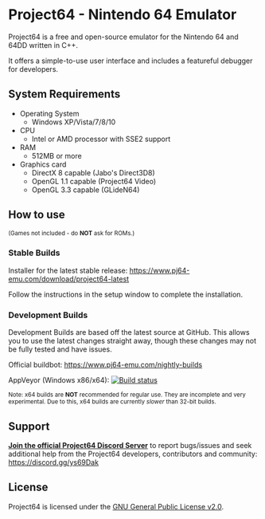 # Project64 - Nintendo 64 Emulator

Project64 is a free and open-source emulator for the Nintendo 64 and 64DD written in C++.

It offers a simple-to-use user interface and includes a featureful debugger for developers.

## System Requirements

* Operating System
  * Windows XP/Vista/7/8/10
* CPU
  * Intel or AMD processor with SSE2 support
* RAM
  * 512MB or more
* Graphics card
  * DirectX 8 capable (Jabo's Direct3D8)
  * OpenGL 1.1 capable (Project64 Video)
  * OpenGL 3.3 capable (GLideN64)

## How to use

<sub>(Games not included - do **NOT** ask for ROMs.)</sub>

### Stable Builds

Installer for the latest stable release: https://www.pj64-emu.com/download/project64-latest

Follow the instructions in the setup window to complete the installation.

### Development Builds

Development Builds are based off the latest source at GitHub. This allows you to use the latest changes straight away, though these changes may not be fully tested and have issues. 

Official buildbot: https://www.pj64-emu.com/nightly-builds

AppVeyor (Windows x86/x64): [![Build status](https://ci.appveyor.com/api/projects/status/sbtwyhaexslyhgx3?svg=true
)](https://ci.appveyor.com/project/project64/project64/branch/master)

<sub>Note: x64 builds are **NOT** recommended for regular use. They are incomplete and very experimental. Due to this, x64 builds are currently _slower_ than 32-bit builds.</sub>

## Support

[**Join the official Project64 Discord Server**](https://discord.gg/ys69Dak) to report bugs/issues and seek additional help from the Project64 developers, contributors and community: https://discord.gg/ys69Dak

## License

Project64 is licensed under the
[GNU General Public License v2.0](https://www.gnu.org/licenses/old-licenses/gpl-2.0.en.html).
